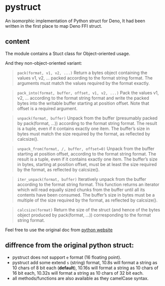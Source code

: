 # pystruct

An isomorphic implementation of Python struct for Deno, It had been written in the first place to map Deno FFI struct.

## content

The module contains a Stuct class for Object-oriented usage.

And they non-object-oriented variant:

> `pack(format, v1, v2, ...)` Return a bytes object containing the values v1, v2, … packed according to the format string format. The arguments must match the values required by the format exactly.

> `pack_into(format, buffer, offset, v1, v2, ...)` Pack the values v1, v2, … according to the format string format and write the packed bytes into the writable buffer starting at position offset. Note that offset is a required argument.

> `unpack(format, buffer)` Unpack from the buffer (presumably packed by pack(format, ...)) according to the format string format. The result is a tuple, even if it contains exactly one item. The buffer’s size in bytes must match the size
> required by the format, as reflected by calcsize().

> `unpack_from(format, /, buffer, offset=0)` Unpack from the buffer starting at position offset, according to the format string format. The result is a tuple, even if it contains exactly one item. The buffer’s size in bytes, starting at
> position offset, must be at least the size required by the format, as reflected by calcsize().

> `iter_unpack(format, buffer)` Iteratively unpack from the buffer according to the format string format. This function returns an iterator which will read equally sized chunks from the buffer until all its contents have been consumed. The
> buffer’s size in bytes must be a multiple of the size required by the format, as reflected by calcsize().

> `calcsize(format)` Return the size of the struct (and hence of the bytes object produced by pack(format, ...)) corresponding to the format string format.

Feel free to use the original doc from [python website](https://docs.python.org/3/library/struct.html)

## diffrence from the original python struct:

- pystruct does not support `e` format (16 floating point).
- pystruct add some extend `s` (string) format, 10.8s will format a string as 10 chars of 8 bit each (**default**), 10.16s will format a string as 10 chars of 16 bit each, 10.32s will format a string as 10 chars of 32 bit each.
- all methods/functions are also available as they camelCase syntax.
